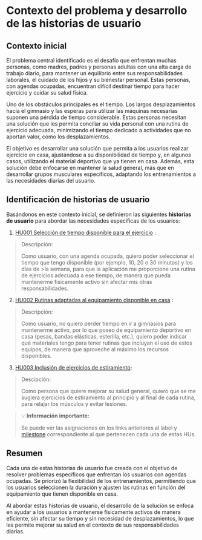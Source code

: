 # Contexto del problema y desarrollo de las historias de usuario

## Contexto inicial

El problema central identificado es el desafío que enfrentan muchas personas, como madres, padres y personas adultas con una alta carga de trabajo diario, para mantener un equilibrio entre sus responsabilidades laborales, el cuidado de los hijos y su bienestar personal. Estas personas, con agendas ocupadas, encuentran difícil destinar tiempo para hacer ejercicio y cuidar su salud física.

Uno de los obstáculos principales es el tiempo. Los largos desplazamientos hacia el gimnasio y las esperas para utilizar las máquinas necesarias suponen una pérdida de tiempo considerable. Estas personas necesitan una solución que les permita conciliar su vida personal con una rutina de ejercicio adecuada, minimizando el tiempo dedicado a actividades que no aportan valor, como los desplazamientos.

El objetivo es desarrollar una solución que permita a los usuarios realizar ejercicio en casa, ajustándose a su disponibilidad de tiempo y, en algunos casos, utilizando el material deportivo que ya tienen en casa. Además, esta solución debe enfocarse en mantener la salud general, más que en desarrollar grupos musculares específicos, adaptando los entrenamientos a las necesidades diarias del usuario.

## Identificación de historias de usuario

Basándonos en este contexto inicial, se definieron las siguientes **historias de usuario** para abordar las necesidades específicas de los usuarios:

1. [HU001 Selección de tiempo disponible para el ejercicio](./HU001.png) : 
>
>Descripción:
>
>Como usuario, con una agenda ocupada, quiero poder seleccionar el tiempo que tengo disponible (por ejemplo, 10, 20 o 30 minutos) y los días de >la semana, para que la aplicación me proporcione una rutina de ejercicios adecuada a ese tiempo, de manera que pueda mantenerme físicamente activo sin afectar mis otras responsabilidades.

2. [HU002 Rutinas adaptadas al equipamiento disponible en casa](./HU002.png) : 

>Descripción: 
>
>Como usuario, no quiero perder tiempo en ir a gimnasios para mantenerme activo, por lo que poseo de equipamiento deportivo en casa (pesas, bandas elásticas, esterilla, etc.), quiero poder indicar qué materiales tengo para tener rutinas que incluyan el uso de estos equipos, de manera que aproveche al máximo los recursos disponibles.


3. [HU003 Inclusión de ejercicios de estiramiento](./HU003.png): 

>Descipción:
>
>Como persona que quiere mejorar su salud general, quiero que se me sugiera ejercicios de estiramiento al principio y al final de cada rutina, para relajar los músculos y evitar lesiones.

> 💡 **Información importante:**
>
> Se puede ver las asignaciones en los links anteriores  al label y [milestone](../config-milestones.md) correspondiente al que pertenecen cada una de estas HUs.

## Resumen

Cada una de estas historias de usuario fue creada con el objetivo de resolver problemas específicos que enfrentan los usuarios con agendas ocupadas. Se priorizó la flexibilidad de los entrenamientos, permitiendo que los usuarios seleccionen la duración y ajusten las rutinas en función del equipamiento que tienen disponible en casa.

Al abordar estas historias de usuario, el desarrollo de la solución se enfoca en ayudar a los usuarios a mantenerse físicamente activos de manera eficiente, sin afectar su tiempo y sin necesidad de desplazamientos, lo que les permite mejorar su salud en el contexto de sus responsabilidades diarias.
